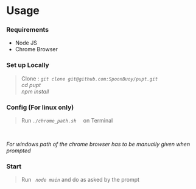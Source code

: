 # Usage
### Requirements
* Node JS
* Chrome Browser
 ### Set up Locally
 >Clone : _`git clone git@github.com:SpoonBuoy/pupt.git`_<br>
 >_cd pupt_ <br>
 _npm install_

### Config (For linux only)
>Run _` ./chrome_path.sh   `_ on Terminal
<br>


_For windows path of the chrome browser has to be manually given when prompted_




### Start
>Run _`  node main `_ and do as asked by the prompt 






